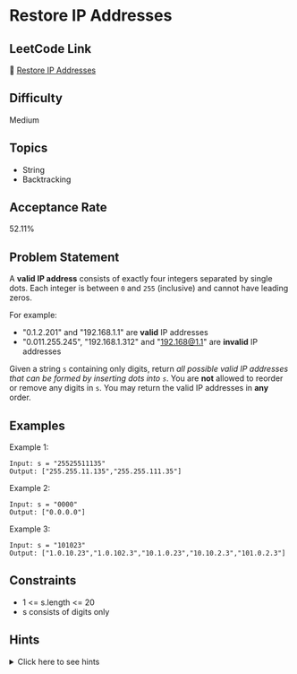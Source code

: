 # Restore IP Addresses

## LeetCode Link
🔗 [Restore IP Addresses](https://leetcode.com/problems/restore-ip-addresses)

## Difficulty
Medium

## Topics
- String
- Backtracking

## Acceptance Rate
52.11%

## Problem Statement
A **valid IP address** consists of exactly four integers separated by single dots. Each integer is between `0` and `255` (inclusive) and cannot have leading zeros.

For example:
- "0.1.2.201" and "192.168.1.1" are **valid** IP addresses
- "0.011.255.245", "192.168.1.312" and "192.168@1.1" are **invalid** IP addresses

Given a string `s` containing only digits, return *all possible valid IP addresses that can be formed by inserting dots into `s`*. You are **not** allowed to reorder or remove any digits in `s`. You may return the valid IP addresses in **any** order.

## Examples
Example 1:
```
Input: s = "25525511135"
Output: ["255.255.11.135","255.255.111.35"]
```

Example 2:
```
Input: s = "0000"
Output: ["0.0.0.0"]
```

Example 3:
```
Input: s = "101023"
Output: ["1.0.10.23","1.0.102.3","10.1.0.23","10.10.2.3","101.0.2.3"]
```

## Constraints
- 1 <= s.length <= 20
- s consists of digits only

## Hints
<details>
<summary>Click here to see hints</summary>

1. Use backtracking to try all possible combinations of dots
2. For each segment, check if it's a valid IP number (0-255, no leading zeros)
3. Keep track of the number of segments created
4. Only add dots if the remaining string has enough digits for valid segments
5. Consider edge cases like strings with all zeros

</details>

